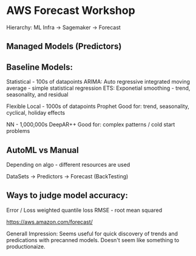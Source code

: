 # AWS Forecast Workshop

Hierarchy:
ML Infra -> Sagemaker -> Forecast

## Managed Models (Predictors)

## Baseline Models: 

Statistical - 100s of datapoints
ARIMA: Auto regressive integrated moving average - simple statistical regression 
ETS: Exponetial smoothing - trend, seasonality, and residual

Flexible Local - 1000s of datapoints 
Prophet 
Good for: trend, seasonality, cyclical, holiday effects 

NN - 1,000,000s
DeepAR++ 
Good for: complex patterns / cold start problems 

## AutoML vs Manual 

Depending on algo - different resources are used 

DataSets -> Predictors -> Forecast (BackTesting)

## Ways to judge model accuracy: 
Error / Loss 
weighted quantile loss 
RMSE - root mean squared 

https://aws.amazon.com/forecast/

Generall Impression: 
Seems useful for quick discovery of trends and predications with precanned models. Doesn't seem like something to productionaize. 
